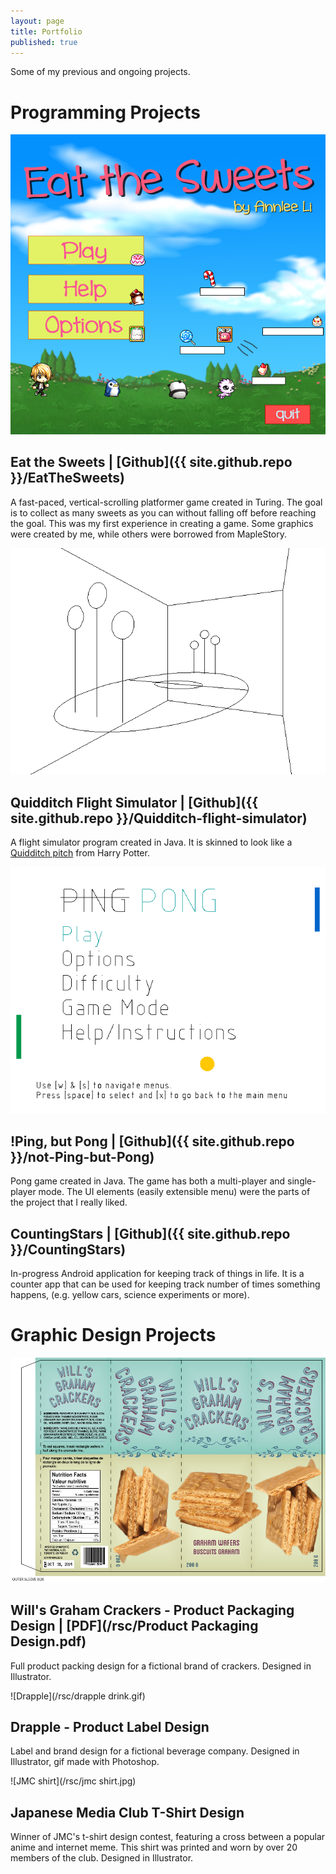 ```yaml
---
layout: page
title: Portfolio
published: true
---
```


Some of my previous and ongoing projects.

<!-- note to self: create gifs of gameplay when you rollover the images--->

<a name="programs"></a>
# Programming Projects 

<a name="sweets"></a>
![Eat the Sweets](/rsc/sweets.png)
## Eat the Sweets | [Github]({{ site.github.repo }}/EatTheSweets) 
A fast-paced, vertical-scrolling platformer game created in Turing. The goal is to collect as many sweets as you can without falling off before reaching the goal. This was my first experience in creating a game. Some graphics were created by me, while others were borrowed from MapleStory.

<a name="quidditch"></a>
![Quidditch](/rsc/quidditch.png)
## Quidditch Flight Simulator | [Github]({{ site.github.repo }}/Quidditch-flight-simulator)
A flight simulator program created in Java. It is skinned to look like a [Quidditch pitch](http://harrypotter.wikia.com/wiki/Quidditch) from Harry Potter. 

<a name="pong"></a>
![Pong](/rsc/pong.png)
## !Ping, but Pong | [Github]({{ site.github.repo }}/not-Ping-but-Pong)
Pong game created in Java. The game has both a multi-player and single-player mode. The UI elements (easily extensible menu) were the parts of the project that I really liked. 

<a name="stars"></a>
## CountingStars | [Github]({{ site.github.repo }}/CountingStars)
In-progress Android application for keeping track of things in life. It is a counter app that can be used for keeping track number of times something happens, (e.g. yellow cars, science experiments or more).

<a name="graphics"></a>
# Graphic Design Projects 

<a name="will"></a>
[![Will's Graham Crackers](/rsc/will.jpg)](http://i.imgur.com/xwxmEhE.jpg "Click for full size")
## Will's Graham Crackers - Product Packaging Design | [PDF](/rsc/Product Packaging Design.pdf)
Full product packing design for a fictional brand of crackers. Designed in Illustrator. 

<a name="drapple"></a>
![Drapple](/rsc/drapple drink.gif)
## Drapple - Product Label Design
Label and brand design for a fictional beverage company. Designed in Illustrator, gif made with Photoshop. 

<a name="jmc"></a>
![JMC shirt](/rsc/jmc shirt.jpg)
## Japanese Media Club T-Shirt Design
Winner of JMC's t-shirt design contest, featuring a cross between a popular anime and internet meme. This shirt was printed and worn by over 20 members of the club. Designed in Illustrator.